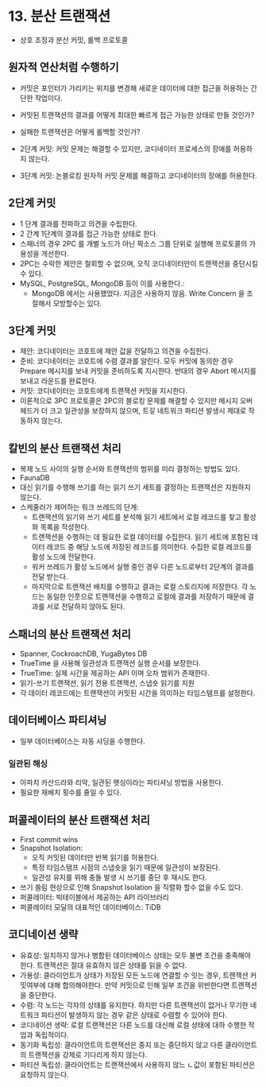 # 13. 분산 트랜잭션

- 상호 조정과 분산 커밋, 롤백 프로토콜

## 원자적 연산처럼 수행하기
- 커밋은 포인터가 가리키는 위치를 변경해 새로운 데이터에 대한 접근을 허용하는 간단한 작업이다.
- 커밋된 트랜잭션의 결과를 어떻게 최대한 빠르게 접근 가능한 상태로 만들 것인가?
- 실패한 트랜잭션은 어떻게 롤백할 것인가?

- 2단계 커밋: 커밋 문제는 해결할 수 있지만, 코디네이터 프로세스의 장애를 허용하지 않는다.
- 3단계 커밋: 논블로킹 원자적 커밋 문제를 해결하고 코디네이터의 장애를 허용한다.

## 2단계 커밋
- 1 단계 결과를 전파하고 의견을 수립한다.
- 2 간계 1단계의 결과를 접근 가능한 상태로 한다.
- 스패너의 경우 2PC 를 개별 노드가 아닌 팍소스 그룹 단위로 실행해 프로토콜의 가용성을 개선한다.
- 2PC는 수락한 제안은 철회할 수 없으며, 오직 코디네이터만이 트랜잭션을 중단시킬수 있다.
- MySQL, PostgreSQL, MongoDB 등이 이를 사용한다.:
  - MongoDB 에서는 사용했었다. 지금은 사용하지 않음. Write Concern 을 조절해서 모방할수는 있다.

## 3단계 커밋
- 제안: 코디네이터는 코호트에 제안 값을 전달하고 의견을 수집한다.
- 준비: 코디네이터는 코호트에 수렴 결과를 알린다. 모두 커밋에 동의한 경우 Prepare 메시지를 보내 커밋을 준비하도록 지시한다.  반대의 경우 Abort 메시지를 보내고 라운드를 완료한다.
- 커밋: 코디네이터는 코호트에게 트랜잭션 커밋을 지시한다.
- 이론적으로 3PC 프로토콜은 2PC의 블로킹 문제를 해결할 수 있지만 메시지 오버헤드가 더 크고 일관성을 보장하지 않으며, 트깋 네트워크 파티션 발생시 제대로 작동하지 않는다.

## 칼빈의 분산 트랜잭션 처리
- 복제 노드 사이의 실행 순서와 트랜잭션의 범위를 미리 결정하는 방법도 있다.
- FaunaDB
- 대신 읽기를 수행해 쓰기를 하는 읽기 쓰기 세트를 결정하는 트랜잭션은 지원하지 않는다.
- 스케줄러가 제어하는 워크 쓰레드의 단계:
  - 트랜잭션의 읽기와 쓰기 세트를 분석해 읽기 세트에서 로컬 레코드를 찾고 활성화 목록을 작성한다.
  - 트랜잭션을 수행하는 데 필요한 로컬 데이터를 수집한다. 읽기 세트에 포함된 데이터 레코드 중 해당 노드에 저장된 레코드를 의미한다. 수집한 로컬 레코드를 활성 노드에 전달한다.
  - 워커 쓰레드가 활성 노드에서 실행 중인 경우 다른 노드로부터 2단계의 결과를 전달 받는다.
  - 마지막으로 트랜잭션 배치를 수행하고 결과는 로컬 스토리지에 저장한다. 각 노드는 동일한 인풋으로 트랜잭션을 수행하고 로컬에 결과를 저장하기 때문에 결과를 서로 전달하지 않아도 된다.

## 스패너의 분산 트랜잭션 처리
- Spanner, CockroachDB, YugaBytes DB
- TrueTime 을 사용해 일관성과 트랜잭션 실행 순서를 보장한다.
- TrueTime: 실제 시간을 제공하는 API 이며 오차 범위가 존재한다.
- 읽기-쓰기 트랜잭션, 읽기 전용 트랜잭션, 스냅숏 읽기를 지원
- 각 데이터 레코드에는 트랜잭션이 커밋된 시간을 의미하는 타임스탬프를 설정한다.

## 데이터베이스 파티셔닝
- 일부 데이터베이스는 자동 샤딩을 수행한다.

### 일관된 해싱
- 아파치 카산드라와 리악, 일관된 햇싱이라는 파티셔닝 방법을 사용한다.
- 필요한 재배치 횟수를 줄일 수 있다.

## 퍼콜레이터의 분산 트랜잭션 처리
- First commit wins
- Snapshot Isolation:
  - 오직 커밋된 데이터만 반복 읽기를 허용한다.
  - 특정 타임스탬프 시점의 스냅숏을 읽기 때문에 일관성이 보장된다.
  - 일관성 유지를 위해 충돌 발생 시 쓰기를 중단 후 재시도 한다.
- 쓰기 쏠림 현상으로 인해 Snapshot Isolation 을 직렬화 할수 없을 수도 있다.
- 퍼콜레이터: 빅테이블에서 제공하는 API 라이브러리
- 퍼콜레이터 모딜의 대표적인 데이터베이스: TiDB

## 코디네이션 생략
- 유효성: 일치하지 않거나 병합된 데이터베이스 상태는 모두 불변 조건을 충족해야 한다. 트랜잭션은 절대 유효하지 않은 상태를 읽을 수 없다.
- 가용성: 클라이언트가 상태가 저장된 모든 노드에 연결할 수 잇는 경우, 트랜잭션 커밋여부에 대해 합의해야한다. 만약 커밋으로 인해 일부 조건을 위반한다면 트랜잭션을 중단한다.
- 수렴: 각 노드는 각자의 상태를 유지한다. 하지만 다른 트랜잭션이 없거나 무기한 네트워크 파티션이 발생하지 않는 경우 같은 상태로 수렴할 수 있어야 한다.
- 코디네이션 생략: 로컬 트랜잭션은 다른 노드를 대신해 로컬 상태에 대하 수행한 작업과 독립적이다.
- 동기화 독립성: 클라이언트의 트랜잭션은 중지 또는 중단하지 않고 다른 클라이언트의 트랜잭션을 강제로 기다리게 하지 않는다.
- 파티션 독립성: 클라이언트는 트랜잭션에서 사용하지 않느 ㄴ값이 포함된 파티션은 요청하지 않는다.
